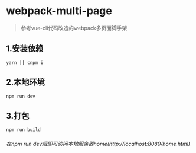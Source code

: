 # webpack-multi-page
> 参考vue-cli代码改造的webpack多页面脚手架

1.安装依赖
------
  
```
yarn || cnpm i
```
  
2.本地环境
-----

```
npm run dev
```

3.打包
------

```
npm run build
```

###### 在npm run dev后即可访问本地服务器home(http://localhost:8080/home.html)


